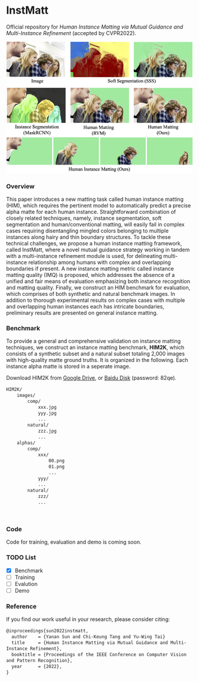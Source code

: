 # InstMatt
Official repository for *Human Instance Matting via Mutual Guidance and Multi-Instance Refinement* (accepted by CVPR2022).

<img src="figures/teaser.png" style="width:550px;" />

### Overview

This paper introduces a new matting task called human instance matting (HIM), which requires the pertinent model to automatically predict a precise alpha matte for each human instance.  Straightforward combination of  closely related techniques, namely, instance segmentation, soft segmentation and human/conventional matting, will easily fail in complex cases requiring disentangling mingled colors belonging to multiple instances along hairy and thin boundary structures.  To tackle these technical challenges, we propose a human instance matting framework, called InstMatt, where a novel mutual guidance strategy working in tandem with a multi-instance refinement module is used, for delineating multi-instance relationship among humans with complex and overlapping boundaries if present. A new instance matting metric called instance matting quality (IMQ) is proposed, which addresses the absence of a unified and fair means of evaluation emphasizing  both instance recognition and matting quality. Finally, we construct an HIM benchmark for evaluation, which comprises of both synthetic and natural benchmark images. In addition to thorough experimental results on complex cases with multiple and overlapping human instances each has intricate boundaries, preliminary results are presented on general instance matting.

### Benchmark

To provide a general and comprehensive validation on instance matting techniques, we construct an instance matting benchmark,  **HIM2K**, which consists of a synthetic  subset and a natural subset totaling 2,000 images with high-quality matte ground truths. It is organized in the following. Each instance alpha matte is stored in a seperate image.

Download HIM2K from [Google Drive](https://drive.google.com/file/d/11sUSUNdOTUZboc0zhjMz9Od2siuPTpeQ/view?usp=sharing), or [Baidu Disk](https://pan.baidu.com/s/1T6vZg7wse53I9DfLwCuUag) (password: 82qe).


```
HIM2K/
    images/
        comp/
            xxx.jpg
            yyy.jpg
            ...
        natural/
            zzz.jpg
            ...
    alphas/
        comp/
            xxx/
                00.png
                01.png
                ...
            yyy/
            ...
        natural/
            zzz/
            ...

				
```

### Code

Code for training, evaluation and demo is coming soon.

### TODO List

- [x] Benchmark
- [ ] Training
- [ ] Evalution
- [ ] Demo

### Reference

If you find our work useful in your research, please consider citing:

```
@inproceedings{sun2022instmatt,
  author    = {Yanan Sun and Chi-Keung Tang and Yu-Wing Tai}
  title     = {Human Instance Matting via Mutual Guidance and Multi-Instance Refinement},
  booktitle = {Proceedings of the IEEE Conference on Computer Vision and Pattern Recognition},
  year      = {2022},
}
```

